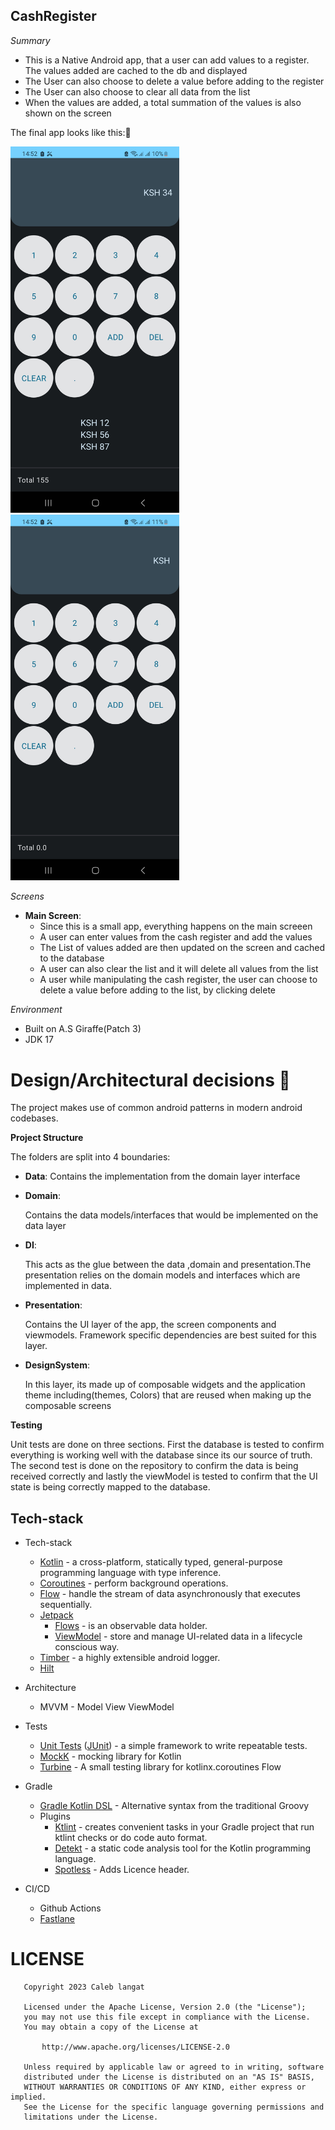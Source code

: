 ## CashRegister

*Summary*
- This is a Native Android app, that a user can add values to a register. The values added are cached to the db and displayed
- The User can also choose to delete a value before adding to the register
- The User can also choose to clear all data from the list
- When the values are added, a total summation of the values is also shown on the screen

The final app looks like this:👀

<img src="screenshots/register.jpg" width="270"/> <img src="screenshots/empty.jpg" width="270"/>

*Screens*
- **Main Screen**:
    - Since this is a small app, everything happens on the main screeen
    - A user can enter values from the cash register and add the values
    - The List of values added are then updated on the screen and cached to the database
    - A user can also clear the list and it will delete all values from the list
    - A user while manipulating the cash register, the user can choose to delete a value before adding to the list, by clicking delete

*Environment*
- Built on A.S Giraffe(Patch 3)
- JDK 17

# Design/Architectural decisions 📐

The project makes use of common android patterns in modern android codebases.

**Project Structure**

The folders are split into 4 boundaries:
- **Data**:
  Contains the implementation from the domain layer interface

- **Domain**:

  Contains the data models/interfaces that would be implemented on the data layer

- **DI**:

  This acts as the glue between the data ,domain and presentation.The presentation relies on the domain models and interfaces which are implemented in data.

- **Presentation**:

  Contains the UI layer of the app, the screen components and viewmodels. Framework specific dependencies are best suited for this layer.

- **DesignSystem**:

  In this layer, its made up of composable widgets and the application theme including(themes, Colors) that are reused when making up the composable screens


**Testing**

Unit tests are done on three sections. First the database is tested to confirm everything is working well with 
the database since its our source of truth. The second test is done on the repository to confirm the data is being received correctly
and lastly the viewModel is tested to confirm that the UI state is being correctly mapped to the database.

## Tech-stack

* Tech-stack
    * [Kotlin](https://kotlinlang.org/) - a cross-platform, statically typed, general-purpose programming language with type inference.
    * [Coroutines](https://kotlinlang.org/docs/reference/coroutines-overview.html) - perform background operations.
    * [Flow](https://kotlinlang.org/docs/reference/coroutines/flow.html) - handle the stream of data asynchronously that executes sequentially.
    * [Jetpack](https://developer.android.com/jetpack)
        * [Flows](https://developer.android.com/kotlin/flow) - is an observable data holder.
        * [ViewModel](https://developer.android.com/topic/libraries/architecture/viewmodel) - store and manage UI-related data in a lifecycle conscious way.
    * [Timber](https://github.com/JakeWharton/timber) - a highly extensible android logger.
    * [Hilt](https://developer.android.com/training/dependency-injection/hilt-android)

* Architecture
    * MVVM - Model View ViewModel
* Tests
    * [Unit Tests](https://en.wikipedia.org/wiki/Unit_testing) ([JUnit](https://junit.org/junit4/)) - a simple framework to write repeatable tests.
    * [MockK](https://github.com/mockk) - mocking library for Kotlin
    * [Turbine](https://github.com/cashapp/turbine) - A small testing library for kotlinx.coroutines Flow

* Gradle
    * [Gradle Kotlin DSL](https://docs.gradle.org/current/userguide/kotlin_dsl.html) - Alternative syntax from the traditional Groovy
    * Plugins
        * [Ktlint](https://github.com/JLLeitschuh/ktlint-gradle) - creates convenient tasks in your Gradle project that run ktlint checks or do code auto format.
        * [Detekt](https://github.com/detekt/detekt) - a static code analysis tool for the Kotlin programming language.
        * [Spotless](https://github.com/diffplug/spotless) - Adds Licence header.
* CI/CD
    * Github Actions
    * [Fastlane](https://fastlane.tools)

# LICENSE

```
   Copyright 2023 Caleb langat

   Licensed under the Apache License, Version 2.0 (the "License");
   you may not use this file except in compliance with the License.
   You may obtain a copy of the License at

       http://www.apache.org/licenses/LICENSE-2.0

   Unless required by applicable law or agreed to in writing, software
   distributed under the License is distributed on an "AS IS" BASIS,
   WITHOUT WARRANTIES OR CONDITIONS OF ANY KIND, either express or implied.
   See the License for the specific language governing permissions and
   limitations under the License.
   
```
